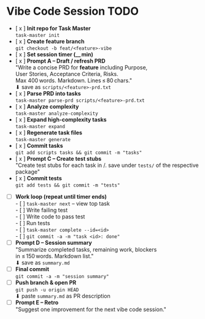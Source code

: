 # Vibe Code Session TODO

- [ x ] **Init repo for Task Master**  
      `task-master init`
- [ x ] **Create feature branch**  
      `git checkout -b feat/<feature>-vibe`
- [ x ] **Set session timer (__ min)**
- [ x ] **Prompt A – Draft / refresh PRD**  
      "Write a concise PRD for **__feature__** including Purpose,  
      User Stories, Acceptance Criteria, Risks.  
      Max 400 words. Markdown. Lines ≤ 80 chars."  
      ⬇ save as `scripts/<feature>-prd.txt`
- [ x ] **Parse PRD into tasks**  
      `task-master parse-prd scripts/<feature>-prd.txt`
- [ x ] **Analyze complexity**  
      `task-master analyze-complexity`
- [ x ] **Expand high‑complexity tasks**  
      `task-master expand`
- [ x ] **Regenerate task files**  
      `task-master generate`
- [ x ] **Commit tasks**  
      `git add scripts tasks && git commit -m "tasks"`
- [ x ] **Prompt C – Create test stubs**  
      "Create test stubs for each task in <lang>/<framework>. save under `tests/` of the respective package"
- [ x ] **Commit tests**  
      `git add tests && git commit -m "tests"`
- [ ] **Work loop (repeat until timer ends)**  
      - [ ] `task-master next` – view top task  
      - [ ] Write failing test  
      - [ ] Write code to pass test  
      - [ ] Run tests  
      - [ ] `task-master complete --id=<id>`  
      - [ ] `git commit -a -m "task <id>: done"`
- [ ] **Prompt D – Session summary**  
      "Summarize completed tasks, remaining work, blockers  
      in ≤ 150 words. Markdown list."  
      ⬇ save as `summary.md`
- [ ] **Final commit**  
      `git commit -a -m "session summary"`
- [ ] **Push branch & open PR**  
      `git push -u origin HEAD`  
      ⬇ paste `summary.md` as PR description
- [ ] **Prompt E – Retro**  
      "Suggest one improvement for the next vibe code session."